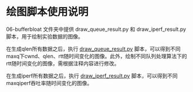 # 绘图脚本使用说明

06-bufferbloat 文件夹中提供 draw_queue_result.py 和 draw_iperf_result.py 脚本，用于绘制实验数据的图像。

在生成qlen所有数据之后，执行 [draw_queue_result.py](06-bufferbloat/draw_queue_result.py) 脚本，可以得到不同maxq下cwnd、qlen、rtt随时间变化的图像。此外，绘制不同队列处理算法下的rtt随时间变化的图像，需根据注释内容进行修改。

在生成iperf所有数据之后，执行 [draw_iperf_result.py](06-bufferbloat/draw_iperf_result.py) 脚本，可以得到不同maxqiperf吞吐率随时间变化的图像。